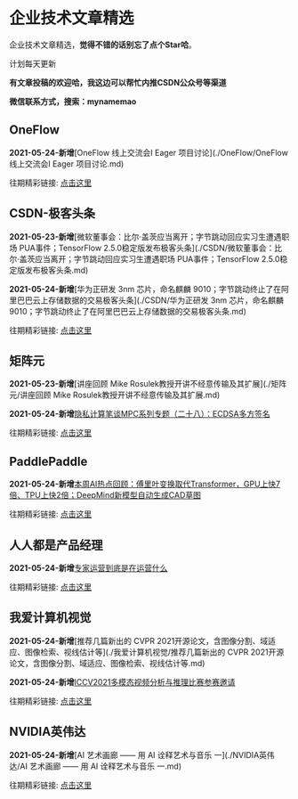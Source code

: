 # 企业技术文章精选

企业技术文章精选，**觉得不错的话别忘了点个Star哈**。

计划每天更新

**有文章投稿的欢迎哈，我这边可以帮忙内推CSDN公众号等渠道**

**微信联系方式，搜索：mynamemao**

## OneFlow

**2021-05-24-新增**[OneFlow 线上交流会I Eager 项目讨论](./OneFlow/OneFlow 线上交流会I Eager 项目讨论.md)

往期精彩链接: [点击这里](./OneFlow)

## CSDN-极客头条

**2021-05-23-新增**[微软董事会：比尔·盖茨应当离开；字节跳动回应实习生遭遇职场 PUA事件；TensorFlow 2.5.0稳定版发布极客头条](./CSDN/微软董事会：比尔·盖茨应当离开；字节跳动回应实习生遭遇职场 PUA事件；TensorFlow 2.5.0稳定版发布极客头条.md)

**2021-05-24-新增**[华为正研发 3nm 芯片，命名麒麟 9010；字节跳动终止了在阿里巴巴云上存储数据的交易极客头条](./CSDN/华为正研发 3nm 芯片，命名麒麟 9010；字节跳动终止了在阿里巴巴云上存储数据的交易极客头条.md)

往期精彩链接: [点击这里](./CSDN)

## 矩阵元

**2021-05-23-新增**[讲座回顾  Mike Rosulek教授开讲不经意传输及其扩展](./矩阵元/讲座回顾  Mike Rosulek教授开讲不经意传输及其扩展.md)

**2021-05-24-新增**[隐私计算笔谈MPC系列专题（二十八）：ECDSA多方签名](./矩阵元/隐私计算笔谈MPC系列专题（二十八）：ECDSA多方签名.md)

往期精彩链接: [点击这里](./矩阵元)

## PaddlePaddle

**2021-05-24-新增**[本周AI热点回顾：傅里叶变换取代Transformer，GPU上快7倍、TPU上快2倍；DeepMind新模型自动生成CAD草图](./PaddlePaddle/本周AI热点回顾：傅里叶变换取代Transformer，GPU上快7倍、TPU上快2倍；DeepMind新模型自动生成CAD草图.md)

往期精彩链接: [点击这里](./PaddlePaddle)

## 人人都是产品经理

**2021-05-24-新增**[专家运营到底是在运营什么](./人人都是产品经理/专家运营到底是在运营什么.md)

往期精彩链接: [点击这里](./人人都是产品经理)

## 我爱计算机视觉

**2021-05-24-新增**[推荐几篇新出的 CVPR 2021开源论文，含图像分割、域适应、图像检索、视线估计等](./我爱计算机视觉/推荐几篇新出的 CVPR 2021开源论文，含图像分割、域适应、图像检索、视线估计等.md)

**2021-05-24-新增**[ICCV2021多模态视频分析与推理比赛参赛邀请](./我爱计算机视觉/ICCV2021多模态视频分析与推理比赛参赛邀请.md)

往期精彩链接: [点击这里](./我爱计算机视觉)

## NVIDIA英伟达

**2021-05-24-新增**[AI 艺术画廊 —— 用 AI 诠释艺术与音乐 一](./NVIDIA英伟达/AI 艺术画廊 —— 用 AI 诠释艺术与音乐 一.md)

往期精彩链接: [点击这里](./NVIDIA英伟达)
